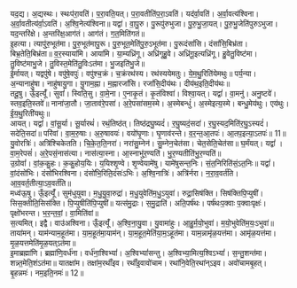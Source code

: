 

  
यद॒द्य। अ॒द्यस्थः। स्थःप॑रा॒वति॑। प॒रा॒वति॒यत्। प॒रा॒वतीति॑प॒रा॒ऽवति॑। यद॑र्वा॒वति॑। अ॒र्वा॒वत्य॑श्विना। अ॒र्वा॒वतीत्य॑र्वा॒ऽवति॑। अ॒श्वि॒नेत्य॑श्विना॥ यद्वा॑। वा॒पु॒रु। पु॒रूपु॑रुभुजा। पु॒रु॒भु॒जा॒यत्। पु॒रु॒भु॒जेति॑पुरुऽभुजा। यद॒न्तरि॑क्षे। अ॒न्तरि॑क्ष॒आग॑तं। आग॑तं। ग॒त॒मिति॑गतं॥  
इ॒हत्या। त्यापु॑रु॒भूत॑मा। पु॒रु॒भूत॑मापु॒रू। पु॒रु॒भूत॒मेति॑पु॒रु॒ऽभूत॑मा। पु॒रूदंसां॑सि। दंसां॑सि॒बिभ्र॑ता। बिभ्र॒तेति॒बिभ्र॑ता॥ व॒र॒स्याया॑मि। आया॑मि। या॒म्यध्रि॑गू। अध्रि॑गूहु॒वे। अध्रि॑गू॒इत्यध्रि॑गू। हु॒वेतु॒विष्ट॑मा। तु॒विष्ट॑माभु॒जे। तु॒विस्त॒मेति॑तु॒विःऽत॑मा। भु॒जइति॑भु॒जे॥  
ई॒र्मायत्। यद्वपु॑षे। वपु॑षे॒वपुः॑। वपु॑श्च॒क्रं। च॒क्रंरथ॑स्य। रथ॑स्ययेमतुः। ये॒म॒थु॒रिति॑येमथुः॥ पर्य॒न्या। अ॒न्यानाहु॑षा। नाहु॑षायु॒गा। यु॒गाम॒ह्ना। म॒ह्नारजां॑सि। रजां॑सि॒दीय॑थः। दीय॑थ॒इति॒दीय॑थः॥  
तदू॒षु। ऊँ॒इत्यूँ॑। सुवां॑। स्विति॒सु। वा॒मे॒ना। ए॒नाकृ॒तं। कृ॒तंविश्वा॑। विश्वा॒यत्। यद्वां॑। वा॒मनु॑। अनु॒ष्टवे॑। स्तव॒इति॒स्तवे॑॥ नाना॑जा॒तौ। जा॒ताव॑रे॒पसा॑। अ॒रे॒पसा॑सम॒स्मे। अ॒स्मेबन्धुं॑। अ॒स्मेइत्य॒स्मे। बन्धु॒मेय॑थुः। एय॑थुः। ई॒य॒थु॒रिती॑यथुः॥  
आयत्। यद्वां॑। वां॒सू॒र्या। सू॒र्यारथं॑। रथं॒तिष्ठ॑त्। तिष्ठ॑द्रघु॒ष्यदं॑। र॒घु॒ष्यदं॒सदा॑। र॒घु॒स्यद॒मिति॑र॒घु॒ऽस्यदं॑। सदेति॒सदा॑॥ परि॑वां। वा॒म॒रु॒षाः। अ॒रु॒षावयः॑। वयो॑घृ॒णाः। घृ॒णाव॑रन्ते। व॒र॒न्त॒आ॒तपः॑। आ॒तप॒इत्या॒ऽतपः॑॥ 11॥  
यु॒वोरत्रिः॑। अत्रि॑श्चिकेतति। चि॒के॒त॒ति॒नरा॑। नरा॑सु॒म्नेन॑। सु॒म्नेन॒चेत॑सा। चेत॒सेति॒चेत॑सा॥ घ॒र्मंयत्। यद्वां॑ । वा॒म॒रेपसं॑। अ॒रे॒पसं॒नास॑त्या। नास॑त्या॒स्ना। आ॒स्नाभु॑र॒ण्यति॑। भु॒र॒ण्यतीति॑भु॒र॒ण्यति॑॥  
उ॒ग्रोवां॑। वां॒क॒कु॒हः। क॒कु॒होय॒यिः। य॒यिश्शृ॒ण्वे। शृ॒ण्वेयामे॑षु। यामे॑षुसन्त॒निः। सं॒त॒निरिति॑सं॒ऽत॒निः॥ यद्वां॑। वां॒दंसो॑भिः। दंसो॑भिरश्विना। दंसो॑भि॒रिति॒दंसः॑ऽभिः। अ॒श्वि॒नात्रिः॑। अत्रि॑र्नरा। न॒रा॒व॒वर्त॑ति। आ॒व॒वर्त॒तीत्या॒ऽव॒वर्त॑ति॥  
मध्व॑ऊ॒षु। ऊँ॒इत्यूँ॑। सुम॑धुयुवा। म॒धु॒यु॒वा॒रुद्रा॑। म॒धु॒युवेति॑म॒धु॒ऽयुवा॑। रुद्रा॒सिष॑क्ति। सिष॑क्तिपि॒प्युषी॑। सिस॒क्तीति॒सिस॑क्ति। पि॒प्युषीति॑पि॒प्युषी॑॥ यत्स॑मु॒द्राः। स॒मु॒द्राति॑। अति॒पर्ष॑थः। पर्ष॑थःप॒क्वाः प॒क्वाःपृक्षः॑। पृक्षो॑भरन्त। भ॒र॒न्त॒वां॒। वा॒मिति॑वां॥  
स॒त्यमित्। इद्वै। वाउ॑अश्विना। ऊँ॒इत्यूँ॑। अ॒श्वि॒ना॒यु॒वा। यु॒वामा॑हुः। आ॒हु॒र्म॒यो॒भुवा॑। म॒यो॒भुवेति॑म॒यः॒ऽभुवा॑॥ ताया॑मन्। याम॑न्याम॒हूत॑मा। या॒म॒हूत॑मा॒याम॑न्। या॒म॒हूत॒मेति॑या॒म॒ऽहूत॑मा। याम॒न्नामृ॑ळ॒यत्त॑मा। आमृ॑ळ॒यत्त॑मा। मृ॒ळ॒यत्तमेति॑मृ॒ळ॒यत्ऽत॑मा॥  
इ॒माब्रह्मा॑णि। ब्रह्मा॑णि॒वर्ध॑ना। वर्ध॑ना॒श्विभ्यां॑। अ॒श्विभ्यां॑सन्तु। अ॒श्विभ्या॒मित्य॒श्विऽभ्यां॑। स॒न्तु॒शन्त॑मा। शन्न्त॒मेति॒शंऽत॑मा॥ यातक्षा॑म। तक्षा॑म॒रथाँ॑इव। रथाँ॑इ॒वावो॑चाम। रथा॑नि॒वेति॒रथा॑न्ऽइव। अवो॑चामबृ॒हत्। बृ॒हन्नमः॑। नम॒इति॒नमः॑॥ 12॥  
